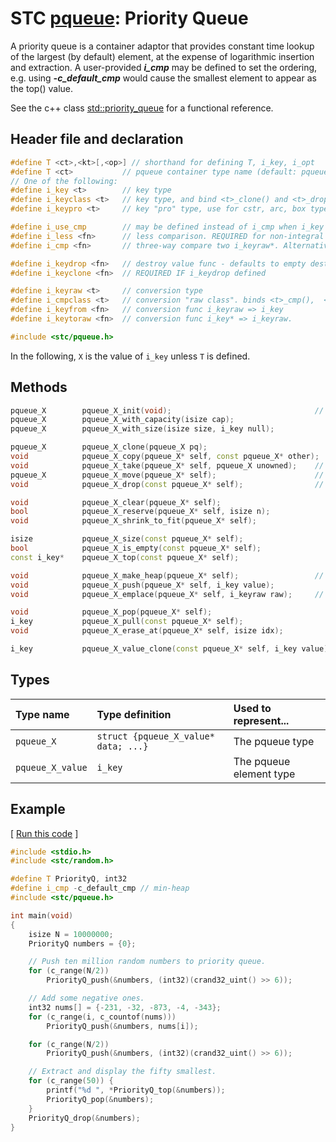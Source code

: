# STC [pqueue](../include/stc/pqueue.h): Priority Queue

A priority queue is a container adaptor that provides constant time lookup of the largest (by default) element, at the expense of logarithmic insertion and extraction.
A user-provided ***i_cmp*** may be defined to set the ordering, e.g. using ***-c_default_cmp*** would cause the smallest element to appear as the top() value.

See the c++ class [std::priority_queue](https://en.cppreference.com/w/cpp/container/priority_queue) for a functional reference.

## Header file and declaration

```c++
#define T <ct>,<kt>[,<op>] // shorthand for defining T, i_key, i_opt
#define T <ct>           // pqueue container type name (default: pqueue_{i_key})
// One of the following:
#define i_key <t>        // key type
#define i_keyclass <t>   // key type, and bind <t>_clone() and <t>_drop() function names
#define i_keypro <t>     // key "pro" type, use for cstr, arc, box types

#define i_use_cmp        // may be defined instead of i_cmp when i_key is an integral/native-type.
#define i_less <fn>      // less comparison. REQUIRED for non-integral types.
#define i_cmp <fn>       // three-way compare two i_keyraw*. Alternative to i_less.

#define i_keydrop <fn>   // destroy value func - defaults to empty destruct
#define i_keyclone <fn>  // REQUIRED IF i_keydrop defined

#define i_keyraw <t>     // conversion type
#define i_cmpclass <t>   // conversion "raw class". binds <t>_cmp(),  <t>_eq(),  <t>_hash()
#define i_keyfrom <fn>   // conversion func i_keyraw => i_key
#define i_keytoraw <fn>  // conversion func i_key* => i_keyraw.

#include <stc/pqueue.h>
```
In the following, `X` is the value of `i_key` unless `T` is defined.

## Methods

```c++
pqueue_X        pqueue_X_init(void);                                // create empty pri-queue.
pqueue_X        pqueue_X_with_capacity(isize cap);
pqueue_X        pqueue_X_with_size(isize size, i_key null);

pqueue_X        pqueue_X_clone(pqueue_X pq);
void            pqueue_X_copy(pqueue_X* self, const pqueue_X* other);
void            pqueue_X_take(pqueue_X* self, pqueue_X unowned);    // take ownership of unowned
pqueue_X        pqueue_X_move(pqueue_X* self);                      // move
void            pqueue_X_drop(const pqueue_X* self);                // destructor

void            pqueue_X_clear(pqueue_X* self);
bool            pqueue_X_reserve(pqueue_X* self, isize n);
void            pqueue_X_shrink_to_fit(pqueue_X* self);

isize           pqueue_X_size(const pqueue_X* self);
bool            pqueue_X_is_empty(const pqueue_X* self);
const i_key*    pqueue_X_top(const pqueue_X* self);

void            pqueue_X_make_heap(pqueue_X* self);                 // heapify the vector.
void            pqueue_X_push(pqueue_X* self, i_key value);
void            pqueue_X_emplace(pqueue_X* self, i_keyraw raw);     // converts from raw

void            pqueue_X_pop(pqueue_X* self);
i_key           pqueue_X_pull(const pqueue_X* self);
void            pqueue_X_erase_at(pqueue_X* self, isize idx);

i_key           pqueue_X_value_clone(const pqueue_X* self, i_key value);
```

## Types

| Type name         | Type definition                      | Used to represent...    |
|:------------------|:-------------------------------------|:------------------------|
| `pqueue_X`        | `struct {pqueue_X_value* data; ...}` | The pqueue type          |
| `pqueue_X_value`  | `i_key`                              | The pqueue element type  |

## Example

[ [Run this code](https://godbolt.org/z/5rYPEaavW) ]
```c++
#include <stdio.h>
#include <stc/random.h>

#define T PriorityQ, int32
#define i_cmp -c_default_cmp // min-heap
#include <stc/pqueue.h>

int main(void)
{
    isize N = 10000000;
    PriorityQ numbers = {0};

    // Push ten million random numbers to priority queue.
    for (c_range(N/2))
        PriorityQ_push(&numbers, (int32)(crand32_uint() >> 6));

    // Add some negative ones.
    int32 nums[] = {-231, -32, -873, -4, -343};
    for (c_range(i, c_countof(nums)))
        PriorityQ_push(&numbers, nums[i]);

    for (c_range(N/2))
        PriorityQ_push(&numbers, (int32)(crand32_uint() >> 6));

    // Extract and display the fifty smallest.
    for (c_range(50)) {
        printf("%d ", *PriorityQ_top(&numbers));
        PriorityQ_pop(&numbers);
    }
    PriorityQ_drop(&numbers);
}
```
